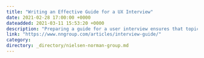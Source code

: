 ```yaml
---
title: "Writing an Effective Guide for a UX Interview"
date: 2021-02-28 17:00:00 +0000
dateadded: 2021-03-11 15:53:20 +0000
description: "Preparing a guide for a user interview ensures that topics relevant to your research questions are covered, and that the interview captures in-depth information about people’s lives and needs."
link: "https://www.nngroup.com/articles/interview-guide/"
category:
directory: _directory/nielsen-norman-group.md
---
```

